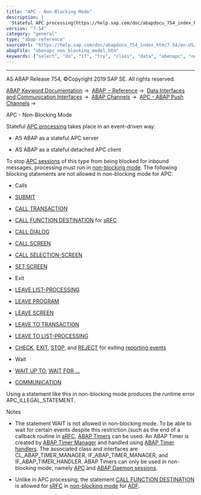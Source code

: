 ```yaml
---
title: "APC - Non-Blocking Mode"
description: |
  Stateful APC processing(https://help.sap.com/doc/abapdocu_754_index_htm/7.54/en-US/abenapc_processing_glosry.htm 'Glossary Entry') takes place in an event-driven way: -   AS ABAP as a stateful APC server -   AS ABAP as a stateful detached APC client To stop APC sessions(https://help.sap.com/doc/
version: "7.54"
category: "general"
type: "abap-reference"
sourceUrl: "https://help.sap.com/doc/abapdocu_754_index_htm/7.54/en-US/abenapc_non_blocking_model.htm"
abapFile: "abenapc_non_blocking_model.htm"
keywords: ["select", "do", "if", "try", "class", "data", "abenapc", "non", "blocking", "model"]
---
```


* * *

AS ABAP Release 754, ©Copyright 2019 SAP SE. All rights reserved.

[ABAP Keyword Documentation](https://help.sap.com/doc/abapdocu_754_index_htm/7.54/en-US/abenabap.htm) →  [ABAP − Reference](https://help.sap.com/doc/abapdocu_754_index_htm/7.54/en-US/abenabap_reference.htm) →  [Data Interfaces and Communication Interfaces](https://help.sap.com/doc/abapdocu_754_index_htm/7.54/en-US/abenabap_data_communication.htm) →  [ABAP Channels](https://help.sap.com/doc/abapdocu_754_index_htm/7.54/en-US/abenabap_channels.htm) →  [APC - ABAP Push Channels](https://help.sap.com/doc/abapdocu_754_index_htm/7.54/en-US/abenapc.htm) → 

APC - Non-Blocking Mode

Stateful [APC processing](https://help.sap.com/doc/abapdocu_754_index_htm/7.54/en-US/abenapc_processing_glosry.htm "Glossary Entry") takes place in an event-driven way:

-   AS ABAP as a stateful APC server

-   AS ABAP as a stateful detached APC client

To stop [APC sessions](https://help.sap.com/doc/abapdocu_754_index_htm/7.54/en-US/abenapc_session_glosry.htm "Glossary Entry") of this type from being blocked for inbound messages, processing must run in [non-blocking mode](https://help.sap.com/doc/abapdocu_754_index_htm/7.54/en-US/abennon_blocking_model_glosry.htm "Glossary Entry"). The following blocking statements are not allowed in non-blocking mode for APC:

-   Calls

-   [SUBMIT](https://help.sap.com/doc/abapdocu_754_index_htm/7.54/en-US/abapsubmit.htm)

-   [CALL TRANSACTION](https://help.sap.com/doc/abapdocu_754_index_htm/7.54/en-US/abapcall_transaction.htm)

-   [CALL FUNCTION DESTINATION](https://help.sap.com/doc/abapdocu_754_index_htm/7.54/en-US/abapcall_function_destination.htm) for [sRFC](https://help.sap.com/doc/abapdocu_754_index_htm/7.54/en-US/abensrfc_glosry.htm "Glossary Entry")

-   [CALL DIALOG](https://help.sap.com/doc/abapdocu_754_index_htm/7.54/en-US/abapcall_dialog.htm)

-   [CALL SCREEN](https://help.sap.com/doc/abapdocu_754_index_htm/7.54/en-US/abapcall_screen.htm)

-   [CALL SELECTION-SCREEN](https://help.sap.com/doc/abapdocu_754_index_htm/7.54/en-US/abapcall_selection_screen.htm)

-   [SET SCREEN](https://help.sap.com/doc/abapdocu_754_index_htm/7.54/en-US/abapset_screen.htm)

-   Exit

-   [LEAVE LIST-PROCESSING](https://help.sap.com/doc/abapdocu_754_index_htm/7.54/en-US/abapleave_list-processing.htm)

-   [LEAVE PROGRAM](https://help.sap.com/doc/abapdocu_754_index_htm/7.54/en-US/abapleave_program.htm)

-   [LEAVE SCREEN](https://help.sap.com/doc/abapdocu_754_index_htm/7.54/en-US/abapleave_screen.htm)

-   [LEAVE TO TRANSACTION](https://help.sap.com/doc/abapdocu_754_index_htm/7.54/en-US/abapleave_to_transaction.htm)

-   [LEAVE TO LIST-PROCESSING](https://help.sap.com/doc/abapdocu_754_index_htm/7.54/en-US/abapleave_to_list-processing.htm)

-   [CHECK](https://help.sap.com/doc/abapdocu_754_index_htm/7.54/en-US/abapcheck_processing_blocks.htm), [EXIT](https://help.sap.com/doc/abapdocu_754_index_htm/7.54/en-US/abapexit_processing_blocks.htm), [STOP](https://help.sap.com/doc/abapdocu_754_index_htm/7.54/en-US/abapstop.htm), and [REJECT](https://help.sap.com/doc/abapdocu_754_index_htm/7.54/en-US/abapreject.htm) for exiting [reporting events](https://help.sap.com/doc/abapdocu_754_index_htm/7.54/en-US/abenreporting_event_glosry.htm "Glossary Entry")

-   Wait

-   [WAIT UP TO](https://help.sap.com/doc/abapdocu_754_index_htm/7.54/en-US/abapwait_up_to.htm), [WAIT FOR ...](https://help.sap.com/doc/abapdocu_754_index_htm/7.54/en-US/abapwait_until.htm)

-   [COMMUNICATION](https://help.sap.com/doc/abapdocu_754_index_htm/7.54/en-US/abapcommunication.htm)

Using a statement like this in non-blocking mode produces the runtime error APC\_ILLEGAL\_STATEMENT.

Notes

-   The statement WAIT is not allowed in non-blocking mode. To be able to wait for certain events despite this restriction (such as the end of a callback routine in [aRFC](https://help.sap.com/doc/abapdocu_754_index_htm/7.54/en-US/abenarfc_glosry.htm "Glossary Entry"), [ABAP Timers](https://help.sap.com/doc/abapdocu_754_index_htm/7.54/en-US/abenabap_timer_glosry.htm "Glossary Entry") can be used. An ABAP Timer is created by [ABAP Timer Manager](https://help.sap.com/doc/abapdocu_754_index_htm/7.54/en-US/abenabap_timer_manager_glosry.htm "Glossary Entry") and handled using [ABAP Timer handlers](https://help.sap.com/doc/abapdocu_754_index_htm/7.54/en-US/abenabap_timer_handler_glosry.htm "Glossary Entry"). The associated class and interfaces are CL\_ABAP\_TIMER\_MANAGER, IF\_ABAP\_TIMER\_MANAGER, and IF\_ABAP\_TIMER\_HANDLER. ABAP Timers can only be used in non-blocking mode, namely [APC](https://help.sap.com/doc/abapdocu_754_index_htm/7.54/en-US/abenapc_session_glosry.htm "Glossary Entry") and [ABAP Daemon sessions](https://help.sap.com/doc/abapdocu_754_index_htm/7.54/en-US/abenabap_daemon_session_glosry.htm "Glossary Entry").

-   Unlike in APC processing, the statement [CALL FUNCTION DESTINATION](https://help.sap.com/doc/abapdocu_754_index_htm/7.54/en-US/abapcall_function_destination.htm) is allowed for [sRFC](https://help.sap.com/doc/abapdocu_754_index_htm/7.54/en-US/abensrfc_glosry.htm "Glossary Entry") in [non-blocking mode](https://help.sap.com/doc/abapdocu_754_index_htm/7.54/en-US/abenadf_non_blocking_model.htm) for [ADF](https://help.sap.com/doc/abapdocu_754_index_htm/7.54/en-US/abenadf_glosry.htm "Glossary Entry").